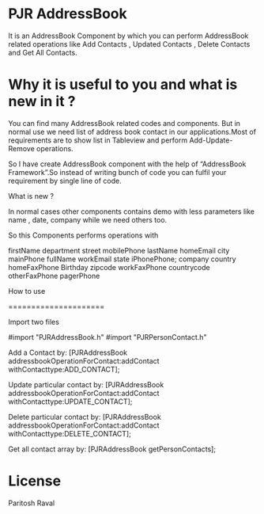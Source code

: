 PJR AddressBook
=====================

It is an AddressBook Component by which you can perform AddressBook related operations like Add Contacts , Updated Contacts , Delete Contacts and Get All Contacts.

Why it is useful to you and what is new in it ?
===============================================================

You can find many AddressBook related codes and components. But in normal use we need list of address book contact in our applications.Most of requirements are to show list in Tableview and perform Add-Update-Remove operations.

So I have create AddressBook component with the help of “AddressBook Framework”.So instead of writing bunch of code you can fulfil your requirement by single line of code.


What is new ?

In normal cases other components contains demo with less parameters like name , date, company while we need others too.

So this Components performs operations with

firstName       department              street				mobilePhone
lastName	homeEmail		city				mainPhone
fullName	workEmail		state				iPhonePhone;
company					country				homeFaxPhone
Birthday				zipcode				workFaxPhone
					countrycode			otherFaxPhone
									pagerPhone

How to use

=====================

Import two files

#import "PJRAddressBook.h"
#import "PJRPersonContact.h"


Add a Contact by: [PJRAddressBook addressbookOperationForContact:addContact withContacttype:ADD_CONTACT];

Update particular contact by: [PJRAddressBook addressbookOperationForContact:addContact withContacttype:UPDATE_CONTACT];

Delete particular contact by: [PJRAddressBook addressbookOperationForContact:addContact withContacttype:DELETE_CONTACT];

Get all contact array by: [PJRAddressBook getPersonContacts];


     
    
    
License
=====================
Paritosh Raval


